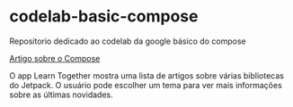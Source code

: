 # codelab-basic-compose
Repositorio dedicado ao codelab da google básico do compose 

[Artigo sobre o Compose](https://developer.android.com/codelabs/basic-android-kotlin-compose-composables-practice-problems?authuser=1&hl=pt-br&continue=https%3A%2F%2Fdeveloper.android.com%2Fcourses%2Fpathways%2Fandroid-basics-compose-unit-1-pathway-3%3Fauthuser%3D1%26hl%3Dpt-br%23codelab-https%3A%2F%2Fdeveloper.android.com%2Fcodelabs%2Fbasic-android-kotlin-compose-composables-practice-problems#1)

O app Learn Together mostra uma lista de artigos sobre várias bibliotecas do Jetpack. 
O usuário pode escolher um tema para ver mais informações sobre as últimas novidades.
